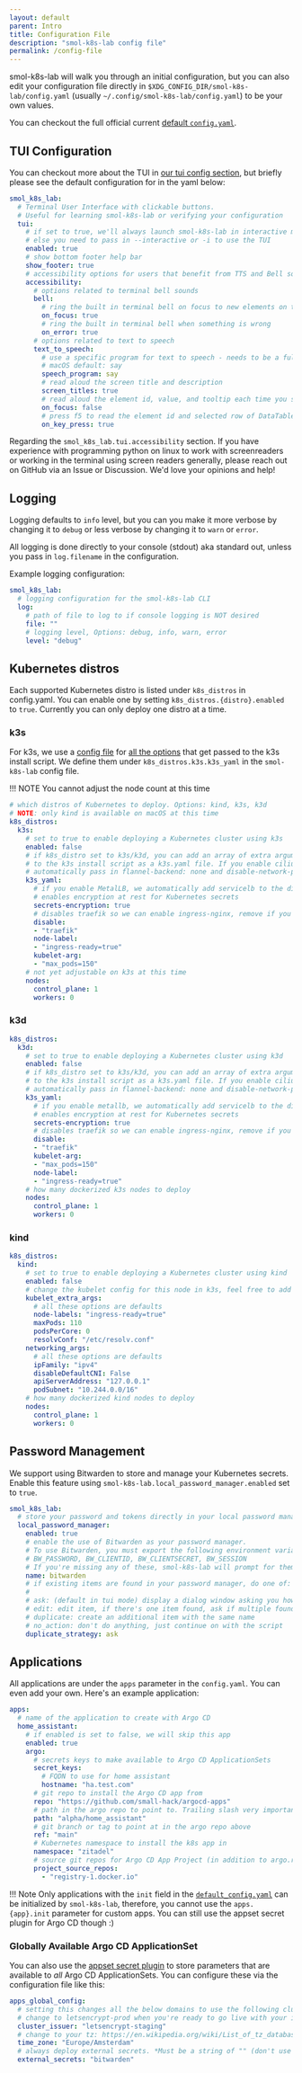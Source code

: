```yaml
---
layout: default
parent: Intro
title: Configuration File
description: "smol-k8s-lab config file"
permalink: /config-file
---
```


smol-k8s-lab will walk you through an initial configuration, but you can also edit your configuration file directly in `$XDG_CONFIG_DIR/smol-k8s-lab/config.yaml` (usually `~/.config/smol-k8s-lab/config.yaml`) to be your own values.

You can checkout the full official current [default `config.yaml`](https://github.com/small-hack/smol-k8s-lab/blob/main/smol_k8s_lab/config/default_config.yaml).

## TUI Configuration

You can checkout more about the TUI in [our tui config section](/tui/tui_config), but briefly please see the default configuration for in the yaml below:

```yaml
smol_k8s_lab:
  # Terminal User Interface with clickable buttons.
  # Useful for learning smol-k8s-lab or verifying your configuration
  tui:
    # if set to true, we'll always launch smol-k8s-lab in interactive mode :)
    # else you need to pass in --interactive or -i to use the TUI
    enabled: true
    # show bottom footer help bar
    show_footer: true
    # accessibility options for users that benefit from TTS and Bell sounds
    accessibility:
      # options related to terminal bell sounds
      bell:
        # ring the built in terminal bell on focus to new elements on the screen
        on_focus: true
        # ring the built in terminal bell when something is wrong
        on_error: true
      # options related to text to speech
      text_to_speech: 
        # use a specific program for text to speech - needs to be a full path
        # macOS default: say
        speech_program: say
        # read aloud the screen title and description
        screen_titles: true
        # read aloud the element id, value, and tooltip each time you switch focus
        on_focus: false
        # press f5 to read the element id and selected row of DataTables
        on_key_press: true
```

Regarding the `smol_k8s_lab.tui.accessibility` section. If you have experience with programming python on linux to work with screenreaders or working in the terminal using screen readers generally, please reach out on GitHub via an Issue or Discussion. We'd love your opinions and help!

## Logging

Logging defaults to `info` level, but you can you make it more verbose by changing it to `debug` or less verbose by changing it to `warn` or `error`.

All logging is done directly to your console (stdout) aka standard out, unless you pass in `log.filename` in the configuration.

Example logging configuration:

```yaml
smol_k8s_lab:
  # logging configuration for the smol-k8s-lab CLI
  log:
    # path of file to log to if console logging is NOT desired
    file: ""
    # logging level, Options: debug, info, warn, error
    level: "debug"
```

## Kubernetes distros

Each supported Kubernetes distro is listed under `k8s_distros` in config.yaml. You can enable one by setting `k8s_distros.{distro}.enabled` to `true`.
Currently you can only deploy one distro at a time.


### k3s

For k3s, we use a [config file](https://docs.k3s.io/installation/configuration#configuration-file) for [all the options](https://docs.k3s.io/cli/server) that get passed to the k3s install script. We define them under `k8s_distros.k3s.k3s_yaml` in the `smol-k8s-lab` config file.

!!! NOTE
    You cannot adjust the node count at this time

```yaml
# which distros of Kubernetes to deploy. Options: kind, k3s, k3d
# NOTE: only kind is available on macOS at this time
k8s_distros:
  k3s:
    # set to true to enable deploying a Kubernetes cluster using k3s
    enabled: false
    # if k8s_distro set to k3s/k3d, you can add an array of extra arguments to pass
    # to the k3s install script as a k3s.yaml file. If you enable cilium, we
    # automatically pass in flannel-backend: none and disable-network-policy: true 
    k3s_yaml:
      # if you enable MetalLB, we automatically add servicelb to the disable list
      # enables encryption at rest for Kubernetes secrets
      secrets-encryption: true
      # disables traefik so we can enable ingress-nginx, remove if you're using traefik
      disable:
      - "traefik"
      node-label:
      - "ingress-ready=true"
      kubelet-arg:
      - "max_pods=150"
    # not yet adjustable on k3s at this time
    nodes:
      control_plane: 1
      workers: 0
```

### k3d

```yaml
k8s_distros:
  k3d:
    # set to true to enable deploying a Kubernetes cluster using k3d
    enabled: false
    # if k8s_distro set to k3s/k3d, you can add an array of extra arguments to pass
    # to the k3s install script as a k3s.yaml file. If you enable cilium, we
    # automatically pass in flannel-backend: none and disable-network-policy: true 
    k3s_yaml:
      # if you enable metallb, we automatically add servicelb to the disable list
      # enables encryption at rest for Kubernetes secrets
      secrets-encryption: true
      # disables traefik so we can enable ingress-nginx, remove if you're using traefik
      disable:
      - "traefik"
      kubelet-arg:
      - "max_pods=150"
      node-label:
      - "ingress-ready=true"
    # how many dockerized k3s nodes to deploy
    nodes:
      control_plane: 1
      workers: 0
```

### kind

```yaml
k8s_distros:
  kind:
    # set to true to enable deploying a Kubernetes cluster using kind
    enabled: false
    # change the kubelet config for this node in k3s, feel free to add more values
    kubelet_extra_args:
      # all these options are defaults
      node-labels: "ingress-ready=true"
      maxPods: 110
      podsPerCore: 0
      resolvConf: "/etc/resolv.conf"
    networking_args:
      # all these options are defaults
      ipFamily: "ipv4"
      disableDefaultCNI: False
      apiServerAddress: "127.0.0.1"
      podSubnet: "10.244.0.0/16"
    # how many dockerized kind nodes to deploy
    nodes:
      control_plane: 1
      workers: 0
```

## Password Management
We support using Bitwarden to store and manage your Kubernetes secrets. Enable this feature using `smol-k8s-lab.local_password_manager.enabled` set to `true`.

```yaml
smol_k8s_lab:
  # store your password and tokens directly in your local password manager
  local_password_manager:
    enabled: true
    # enable the use of Bitwarden as your password manager.
    # To use Bitwarden, you must export the following environment variables:
    # BW_PASSWORD, BW_CLIENTID, BW_CLIENTSECRET, BW_SESSION
    # If you're missing any of these, smol-k8s-lab will prompt for them
    name: bitwarden
    # if existing items are found in your password manager, do one of:
    #
    # ask: (default in tui mode) display a dialog window asking you how to proceed
    # edit: edit item, if there's one item found, ask if multiple found
    # duplicate: create an additional item with the same name
    # no_action: don't do anything, just continue on with the script
    duplicate_strategy: ask
```

## Applications

All applications are under the `apps` parameter in the `config.yaml`. You can even add your own. Here's an example application:

```yaml
apps:
  # name of the application to create with Argo CD
  home_assistant:
    # if enabled is set to false, we will skip this app
    enabled: true
    argo:
      # secrets keys to make available to Argo CD ApplicationSets
      secret_keys:
        # FQDN to use for home assistant
        hostname: "ha.test.com"
      # git repo to install the Argo CD app from
      repo: "https://github.com/small-hack/argocd-apps"
      # path in the argo repo to point to. Trailing slash very important!
      path: "alpha/home_assistant"
      # git branch or tag to point at in the argo repo above
      ref: "main"
      # Kubernetes namespace to install the k8s app in
      namespace: "zitadel"
      # source git repos for Argo CD App Project (in addition to argo.repo)
      project_source_repos:
        - "registry-1.docker.io"
```

!!! Note
    Only applications with the `init` field in the [`default_config.yaml`](https://github.com/small-hack/smol-k8s-lab/blob/main/smol_k8s_lab/config/default_config.yaml) can be initialized by `smol-k8s-lab`, therefore, you cannot use the `apps.{app}.init` parameter for custom apps. You can still use the appset secret plugin for Argo CD though :)

### Globally Available Argo CD ApplicationSet 

You can also use the [appset secret plugin]() to store parameters that are available to _all_ Argo CD ApplicationSets. You can configure these via the configuration file like this:

```yaml
apps_global_config:
  # setting this changes all the below domains to use the following cluster_issuer
  # change to letsencrypt-prod when you're ready to go live with your infra
  cluster_issuer: "letsencrypt-staging"
  # change to your tz: https://en.wikipedia.org/wiki/List_of_tz_database_time_zones#List
  time_zone: "Europe/Amsterdam"
  # always deploy external secrets. *Must be a string of "" (don't use external secrets) or "bitwarden" to use bitwarden for external secrets*
  external_secrets: "bitwarden"
```
